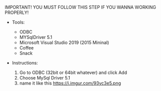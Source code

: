 IMPORTANT! YOU MUST FOLLOW THIS STEP IF YOU WANNA WORKING PROPERLY!

- Tools:
  - ODBC
  - MYSqlDriver 5.1
  - Microsoft Visual Studio 2019 (2015 Mininal)
  - Coffee
  - Snack

- Instructions:
  1. Go to ODBC (32bit or 64bit whatever) and click Add
  2. Choose MySql Driver 5.1
  3. name it like this https://i.imgur.com/93yc3e5.png
